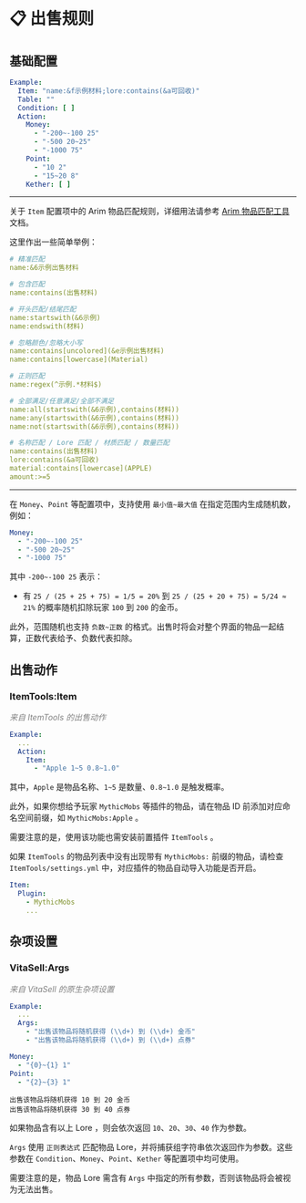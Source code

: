 # 📋 出售规则

## 基础配置

``` yaml
Example:
  Item: "name:&f示例材料;lore:contains(&a可回收)"
  Table: ""
  Condition: [ ]
  Action:
    Money:
      - "-200~-100 25"
      - "-500 20~25"
      - "-1000 75"
    Point:
      - "10 2"
      - "15~20 8"
    Kether: [ ]
```

---

关于 `Item` 配置项中的 Arim
物品匹配规则，详细用法请参考 [Arim 物品匹配工具](https://taboolib.feishu.cn/wiki/SRg4wO9q0iI3kbkdX79cHQRWncb) 文档。

这里作出一些简单举例：

``` yaml
# 精准匹配
name:&6示例出售材料

# 包含匹配
name:contains(出售材料)

# 开头匹配/结尾匹配
name:startswith(&6示例)
name:endswith(材料)

# 忽略颜色/忽略大小写
name:contains[uncolored](&e示例出售材料)
name:contains[lowercase](Material)

# 正则匹配
name:regex(^示例.*材料$)

# 全部满足/任意满足/全部不满足
name:all(startswith(&6示例),contains(材料))
name:any(startswith(&6示例),contains(材料))
name:not(startswith(&6示例),contains(材料))

# 名称匹配 / Lore 匹配 / 材质匹配 / 数量匹配
name:contains(出售材料)
lore:contains(&a可回收)
material:contains[lowercase](APPLE)
amount:>=5
```

---

在 `Money`、`Point` 等配置项中，支持使用 `最小值~最大值` 在指定范围内生成随机数，例如：

``` yaml
Money:
  - "-200~-100 25"
  - "-500 20~25"
  - "-1000 75"
```

其中 `-200~-100 25` 表示：

* 有 `25 / (25 + 25 + 75) = 1/5 = 20%` 到 `25 / (25 + 20 + 75) = 5/24 ≈ 21%` 的概率随机扣除玩家 `100` 到 `200` 的金币。

此外，范围随机也支持 `负数~正数` 的格式。出售时将会对整个界面的物品一起结算，正数代表给予、负数代表扣除。

## 出售动作

### ItemTools:Item

_<font color=gray>来自 ItemTools 的出售动作</font>_

``` yaml
Example:
  ...
  Action:
    Item:
      - "Apple 1~5 0.8~1.0"
```

其中，`Apple` 是物品名称、`1~5` 是数量、`0.8~1.0` 是触发概率。

此外，如果你想给予玩家 `MythicMobs` 等插件的物品，请在物品 ID 前添加对应命名空间前缀，如 `MythicMobs:Apple` 。

需要注意的是，使用该功能也需安装前置插件 `ItemTools` 。

如果 `ItemTools` 的物品列表中没有出现带有 `MythicMobs:` 前缀的物品，请检查 `ItemTools/settings.yml`
中，对应插件的物品自动导入功能是否开启。

``` yaml
Item:
  Plugin:
    - MythicMobs
    ...
```

## 杂项设置

### VitaSell:Args

_<font color=gray>来自 VitaSell 的原生杂项设置</font>_

``` yaml
Example:
  ...
  Args: 
    - "出售该物品将随机获得 (\\d+) 到 (\\d+) 金币"
    - "出售该物品将随机获得 (\\d+) 到 (\\d+) 点券"
```

``` yaml
Money:
  - "{0}~{1} 1"
Point:
  - "{2}~{3} 1"
```

```
出售该物品将随机获得 10 到 20 金币
出售该物品将随机获得 30 到 40 点券
```

如果物品含有以上 Lore ，则会依次返回 `10`、`20`、`30`、`40` 作为参数。

`Args` 使用 `正则表达式` 匹配物品 Lore，并将捕获组字符串依次返回作为参数。这些参数在 `Condition`、`Money`、`Point`、`Kether`
等配置项中均可使用。

需要注意的是，物品 Lore 需含有 `Args` 中指定的所有参数，否则该物品将会被视为无法出售。